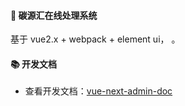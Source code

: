  

#### 🌈 碳源汇在线处理系统

基于 vue2.x + webpack + element ui， 。

 

#### 📚 开发文档

- 查看开发文档：<a href="https://lyt-top.gitee.io/vue-next-admin-doc-preview" target="_blank">vue-next-admin-doc</a>

 